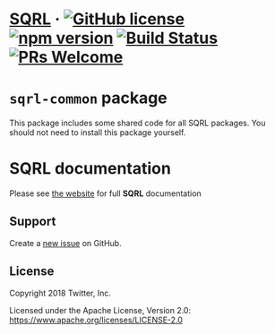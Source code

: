 # [SQRL](https://sqrl-lang.github.io/sqrl/) &middot; [![GitHub license](https://img.shields.io/badge/license-Apache%202-blue.svg)](https://github.com/sqrl-lang/sqrl/blob/main/LICENSE) [![npm version](https://img.shields.io/npm/v/sqrl.svg?style=flat)](https://www.npmjs.com/package/sqrl) [![Build Status](https://github.com/sqrl-lang/sqrl/actions/workflows/tests.yml/badge.svg)](https://travis-ci.org/twitter/sqrl.svg?branch=main) [![PRs Welcome](https://img.shields.io/badge/PRs-welcome-brightgreen.svg)](https://github.com/sqrl-lang/sqrl/blob/main/CONTRIBUTING.md)

# `sqrl-common` package

This package includes some shared code for all SQRL packages. You should not need to install this package yourself.

# SQRL documentation

Please see [the website](https://sqrl-lang.github.io/sqrl) for full **SQRL** documentation

## Support

Create a [new issue](https://github.com/sqrl-lang/sqrl/issues/new) on GitHub.

## License

Copyright 2018 Twitter, Inc.

Licensed under the Apache License, Version 2.0: https://www.apache.org/licenses/LICENSE-2.0
